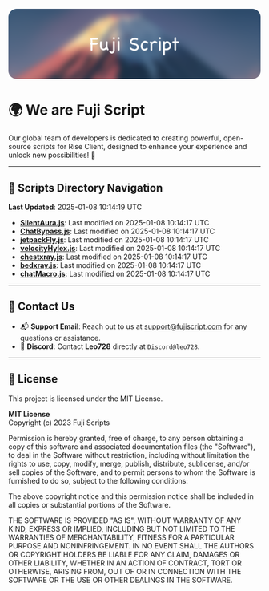 ![Banner](.github/b.webp)

# 🌍 **We are Fuji Script**

Our global team of developers is dedicated to creating powerful, open-source scripts for Rise Client, designed to enhance your experience and unlock new possibilities! 🌟

---
<!-- SCRIPTS_NAVIGATION_START -->
## 📂 **Scripts Directory Navigation**

**Last Updated**: 2025-01-08 10:14:19 UTC

- **[SilentAura.js](scripts/SilentAura.js)**: Last modified on 2025-01-08 10:14:17 UTC
- **[ChatBypass.js](scripts/ChatBypass.js)**: Last modified on 2025-01-08 10:14:17 UTC
- **[jetpackFly.js](scripts/jetpackFly.js)**: Last modified on 2025-01-08 10:14:17 UTC
- **[velocityHylex.js](scripts/velocityHylex.js)**: Last modified on 2025-01-08 10:14:17 UTC
- **[chestxray.js](scripts/chestxray.js)**: Last modified on 2025-01-08 10:14:17 UTC
- **[bedxray.js](scripts/bedxray.js)**: Last modified on 2025-01-08 10:14:17 UTC
- **[chatMacro.js](scripts/chatMacro.js)**: Last modified on 2025-01-08 10:14:17 UTC

<!-- SCRIPTS_NAVIGATION_END -->

---

## 💬 **Contact Us**  
- 📬 **Support Email**: Reach out to us at [support@fujiscript.com](mailto:support@fujiscript.com) for any questions or assistance.  
- 💬 **Discord**: Contact **Leo728** directly at `Discord@leo728`.

---

## 📜 **License**

This project is licensed under the MIT License.  

**MIT License**  
Copyright (c) 2023 Fuji Scripts  

Permission is hereby granted, free of charge, to any person obtaining a copy of this software and associated documentation files (the "Software"), to deal in the Software without restriction, including without limitation the rights to use, copy, modify, merge, publish, distribute, sublicense, and/or sell copies of the Software, and to permit persons to whom the Software is furnished to do so, subject to the following conditions:  

The above copyright notice and this permission notice shall be included in all copies or substantial portions of the Software.  

THE SOFTWARE IS PROVIDED "AS IS", WITHOUT WARRANTY OF ANY KIND, EXPRESS OR IMPLIED, INCLUDING BUT NOT LIMITED TO THE WARRANTIES OF MERCHANTABILITY, FITNESS FOR A PARTICULAR PURPOSE AND NONINFRINGEMENT. IN NO EVENT SHALL THE AUTHORS OR COPYRIGHT HOLDERS BE LIABLE FOR ANY CLAIM, DAMAGES OR OTHER LIABILITY, WHETHER IN AN ACTION OF CONTRACT, TORT OR OTHERWISE, ARISING FROM, OUT OF OR IN CONNECTION WITH THE SOFTWARE OR THE USE OR OTHER DEALINGS IN THE SOFTWARE.  
